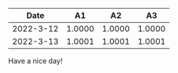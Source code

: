 | Date | A1 | A2 | A3 |
|------|-----|-----|-----|
| 2022-3-12 | 1.0000 | 1.0000 | 1.0000 |
| 2022-3-13 | 1.0001 | 1.0001 | 1.0001 |

Have a nice day!

